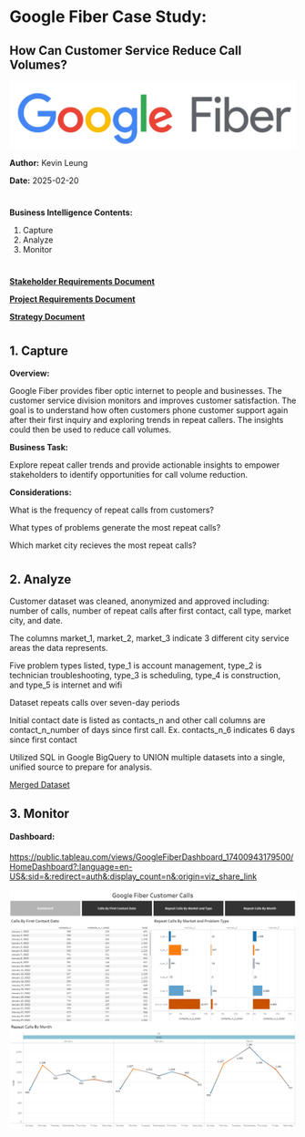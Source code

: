 #
# Google Fiber Case Study:
## How Can Customer Service Reduce Call Volumes?

![googlefiber_logo](./google_fiber_logo.png)

**Author:** Kevin Leung

**Date:** 2025-02-20

#

**Business Intelligence Contents:**

1. Capture
2. Analyze
3. Monitor

#

[**Stakeholder Requirements Document**](https://github.com/kleung157/Google_Fiber_Case_Study_Business_Intelligence/blob/93ac7705e88a1327577324be21f1e8279280a4ba/stakeholder_requirements.pdf)

[**Project Requirements Document**](https://github.com/kleung157/Google_Fiber_Case_Study_Business_Intelligence/blob/93ac7705e88a1327577324be21f1e8279280a4ba/project_requirements.pdf)

[**Strategy Document**](https://github.com/kleung157/Google_Fiber_Case_Study_Business_Intelligence/blob/93ac7705e88a1327577324be21f1e8279280a4ba/strategy.pdf)

#

## 1. Capture
**Overview:**

Google Fiber provides fiber optic internet to people and businesses. The customer service division monitors and improves customer satisfaction. The goal is to understand how often customers phone customer support again after their first inquiry and exploring trends in repeat callers. The insights could then be used to reduce call volumes.

**Business Task:**

Explore repeat caller trends and provide actionable insights to empower stakeholders to identify opportunities for call volume reduction.

**Considerations:**

What is the frequency of repeat calls from customers?

What types of problems generate the most repeat calls?

Which market city recieves the most repeat calls?

#

## 2. Analyze

Customer dataset was cleaned, anonymized and approved including: number of calls, number of repeat calls after first contact, call type, market city, and date. 

The columns market_1, market_2, market_3 indicate 3 different city service areas the data represents. 

Five problem types listed, type_1 is account management, type_2 is technician troubleshooting, type_3 is scheduling, type_4 is construction, and type_5 is internet and wifi 

Dataset repeats calls over seven-day periods 

Initial contact date is listed as contacts_n and other call columns are contact_n_number of days since first call. Ex. contacts_n_6 indicates 6 days since first contact 

Utilized SQL in Google BigQuery to UNION multiple datasets into a single, unified source to prepare for analysis.

[Merged Dataset](https://github.com/kleung157/Google_Fiber_Case_Study_Business_Intelligence/blob/ec9e4e4074baba834d7b90dd1b3bc1ecbc51722f/google_fiber_dataset_merged.csv) 

## 3. Monitor

#### Dashboard:
https://public.tableau.com/views/GoogleFiberDashboard_17400943179500/HomeDashboard?:language=en-US&:sid=&:redirect=auth&:display_count=n&:origin=viz_share_link

![google_fiber_dashboard](https://github.com/kleung157/Google_Fiber_Case_Study_Business_Intelligence/blob/93ac7705e88a1327577324be21f1e8279280a4ba/google_fiber_dashboard.png)
